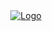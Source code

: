 <div align="center">   <a href="">     <img src="https://raw.githubusercontent.com/Nuclear-Company/Nuclear-Company/main/IMG_0355.JPG" alt="Logo">   </a>
